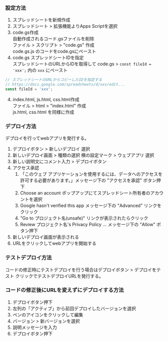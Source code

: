 ### 設定方法
1. スプレッドシートを新規作成  
2. スプレッドシート > 拡張機能よりApps Scriptを選択  
3. code.gs作成  
自動作成されるコード.gsファイルを削除  
ファイル > スクリプト > "code.gs" 作成  
code.gs.js のコードをcode.gsにペースト  
4. code.gs スプレッドシートIDを指定  
スプレッドシートのURLからIDを取得して code.gs > `const fileId = 'xxx';` 内の `xxx` にペースト
```JavaScript
// スプレッドシートのURLからコピーしたIDを指定する
// https://docs.google.com/spreadsheets/d/xxx/edit...
const fileId = 'xxx';
```
4. index.html, js.html, css.html作成  
ファイル > html > "index.html" 作成  
js.html, css.html を同様に作成  

### デプロイ方法
デプロイを行ってwebアプリを発行する。  
1. デプロイボタン > 新しいデプロイ 選択
2. 新しいデプロイ画面 > 種類の選択 横の設定マーク > ウェブアプリ 選択
3. 新しい説明文にコメント入力 > デプロイボタン
4. アクセス承認  
    1. 「このウェブ アプリケーションを使用するには、データへのアクセスを許可する必要があります。」メッセージ下の "アクセスを承認" ボタン押下  
    2. Choose an account ポップアップにてスプレッドシート所有者のアカウントを選択  
    3. Google hasn't verified this app メッセージ下の "Advanced" リンクをクリック
    4. "Go to プロジェクト名(unsafe)" リンクが表示されたらクリック
    5. Review プロジェクト名's Privacy Policy ... メッセージ下の "Allow" ボタン押下
5. 新しいデプロイ画面が表示される  
6. URLをクリックしてwebアプリを開始する  

### テストデプロイ方法  
コードの修正時にテストデプロイを行う場合はデプロイボタン > デプロイをテスト クリックでテストデプロイURLを発行する。  

### コードの修正後にURLを変えずにデプロイする方法
1. デプロイボタン押下
2. 左列の「アクティブ」から前回デプロイしたバージョンを選択
3. ペンのアイコンをクリックして編集
4. バージョン > 新バージョンを選択
5. 説明メッセージを入力
6. デプロイボタン押下  
